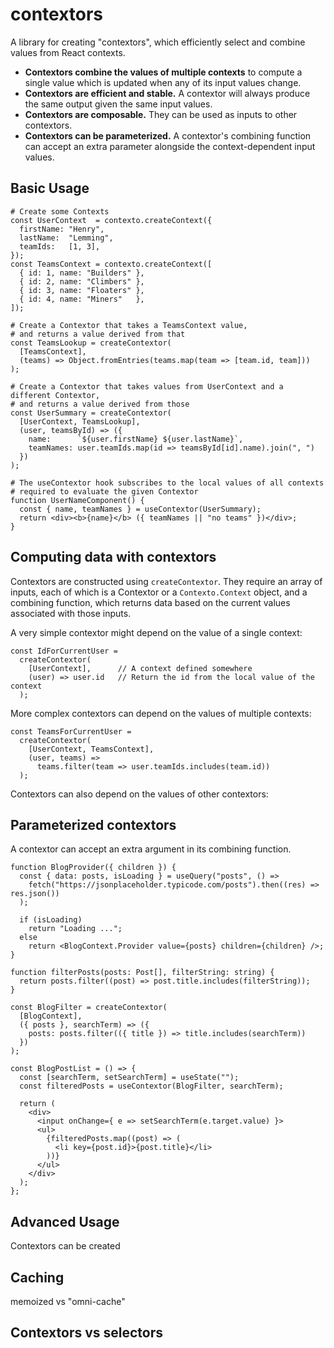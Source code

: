 contextors
==========

A library for creating "contextors", which efficiently select and combine values
from React contexts.

 - **Contextors combine the values of multiple contexts** to compute a single value
 which is updated when any of its input values change.
 - **Contextors are efficient and stable.** A contextor will always produce the same
 output given the same input values.
 - **Contextors are composable.** They can be used as inputs to other contextors.
 - **Contextors can be parameterized.** A contextor's combining function can accept an
 extra parameter alongside the context-dependent input values.

## Basic Usage

    # Create some Contexts
    const UserContext  = contexto.createContext({
      firstName: "Henry",
      lastName:  "Lemming",
      teamIds:   [1, 3],
    });
    const TeamsContext = contexto.createContext([
      { id: 1, name: "Builders" },
      { id: 2, name: "Climbers" },
      { id: 3, name: "Floaters" },
      { id: 4, name: "Miners"   },
    ]);

    # Create a Contextor that takes a TeamsContext value,
    # and returns a value derived from that
    const TeamsLookup = createContextor(
      [TeamsContext],
      (teams) => Object.fromEntries(teams.map(team => [team.id, team]))
    );

    # Create a Contextor that takes values from UserContext and a different Contextor,
    # and returns a value derived from those
    const UserSummary = createContextor(
      [UserContext, TeamsLookup],
      (user, teamsById) => ({
        name:      `${user.firstName} ${user.lastName}`,
        teamNames: user.teamIds.map(id => teamsById[id].name).join(", ")
      })
    );

    # The useContextor hook subscribes to the local values of all contexts
    # required to evaluate the given Contextor
    function UserNameComponent() {
      const { name, teamNames } = useContextor(UserSummary);
      return <div><b>{name}</b> ({ teamNames || "no teams" })</div>;
    }

## Computing data with contextors

Contextors are constructed using `createContextor`. They require an array of inputs,
each of which is a Contextor or a `Contexto.Context` object, and a combining function,
which returns data based on the current values associated with those inputs.

A very simple contextor might depend on the value of a single context:

    const IdForCurrentUser =
      createContextor(
        [UserContext],      // A context defined somewhere
        (user) => user.id   // Return the id from the local value of the context
      );

More complex contextors can depend on the values of multiple contexts:

    const TeamsForCurrentUser =
      createContextor(
        [UserContext, TeamsContext],
        (user, teams) =>
          teams.filter(team => user.teamIds.includes(team.id))
      );

Contextors can also depend on the values of other contextors:



## Parameterized contextors

A contextor can accept an extra argument in its combining function.

    function BlogProvider({ children }) {
      const { data: posts, isLoading } = useQuery("posts", () =>
        fetch("https://jsonplaceholder.typicode.com/posts").then((res) => res.json())
      );

      if (isLoading)
        return "Loading ...";
      else
        return <BlogContext.Provider value={posts} children={children} />;
    }

    function filterPosts(posts: Post[], filterString: string) {
      return posts.filter((post) => post.title.includes(filterString));
    }

    const BlogFilter = createContextor(
      [BlogContext],
      ({ posts }, searchTerm) => ({
        posts: posts.filter(({ title }) => title.includes(searchTerm))
      })
    );

    const BlogPostList = () => {
      const [searchTerm, setSearchTerm] = useState("");
      const filteredPosts = useContextor(BlogFilter, searchTerm);

      return (
        <div>
          <input onChange={ e => setSearchTerm(e.target.value) }>
          <ul>
            {filteredPosts.map((post) => (
              <li key={post.id}>{post.title}</li>
            ))}
          </ul>
        </div>
      );
    };

## Advanced Usage

Contextors can be created 

## Caching

memoized vs "omni-cache"

## Contextors vs selectors